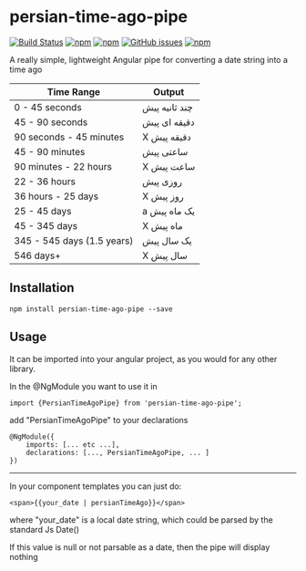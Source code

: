 # persian-time-ago-pipe
[![Build Status](https://travis-ci.org/keyone2693/persian-time-ago-pipe.svg?branch=master)](https://travis-ci.org/keyone2693/persian-time-ago-pipe) [![npm](https://img.shields.io/npm/v/persian-time-ago-pipe.svg)](https://www.npmjs.com/package/persian-time-ago-pipe) [![npm](https://img.shields.io/npm/dt/persian-time-ago-pipe.svg?maxAge=25920)](https://www.npmjs.com/package/persian-time-ago-pipe) [![GitHub issues](https://img.shields.io/github/issues/keyone2693/persian-time-ago-pipe.svg?maxAge=25920?style=plastic)](https://github.com/keyone2693/persian-time-ago-pipe/issues) [![npm](https://img.shields.io/npm/l/persian-time-ago-pipe.svg?maxAge=25920?style=plastic)](https://github.com/keyone2693/persian-time-ago-pipe/blob/master/LICENSE)


A really simple, lightweight Angular pipe for converting a date string into a time ago

|Time Range|Output|
|---|---|
|0 - 45 seconds             | چند ثانیه پیش      |
|45 - 90 seconds            | دقیقه ای پیش          |
|90 seconds - 45 minutes    | X دقیقه پیش         |
|45 - 90 minutes            | ساعتی پیش           |
|90 minutes - 22 hours      | X ساعت پیش           |
|22 - 36 hours              | روزی پیش              |
|36 hours - 25 days         | X روز پیش             |
|25 - 45 days               | a یک ماه پیش            |
|45 - 345 days              | X ماه پیش           |
|345 - 545 days (1.5 years) | یک سال پیش            |
|546 days+                  | X سال پیش            |

## Installation
```npm install persian-time-ago-pipe --save```

## Usage
It can be imported into your angular project, as you would for any other library. 

In the @NgModule you want to use it in
```
import {PersianTimeAgoPipe} from 'persian-time-ago-pipe';
```
add "PersianTimeAgoPipe" to your declarations
```
@NgModule({
	imports: [... etc ...],
	declarations: [..., PersianTimeAgoPipe, ... ]
})
```
---

In your component templates you can just do:
```
<span>{{your_date | persianTimeAgo}}</span>
```
where "your_date" is a local date string, which could be parsed by the standard Js Date()

If this value is null or not parsable as a date, then the pipe will display nothing
